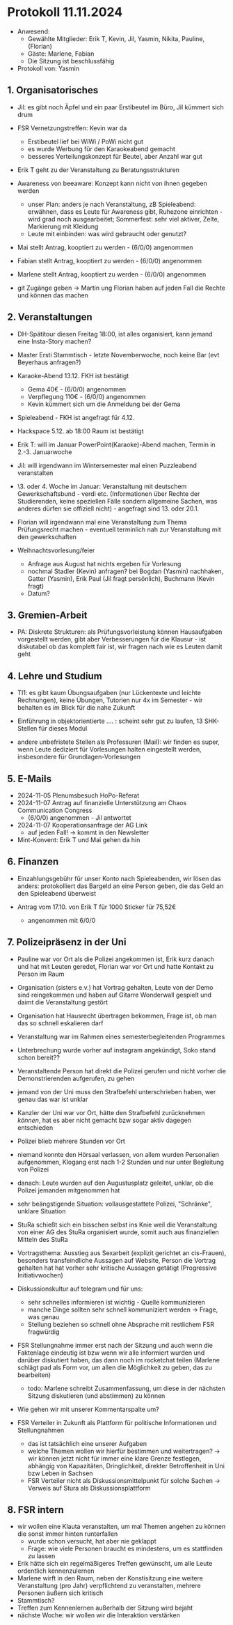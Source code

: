---
---

# Protokoll 11.11.2024

- Anwesend:
  - Gewählte Mitglieder: Erik T, Kevin, Jil, Yasmin, Nikita, Pauline, (Florian)
  - Gäste: Marlene, Fabian
  - Die Sitzung ist beschlussfähig
- Protokoll von: Yasmin

## 1. Organisatorisches

- Jil: es gibt noch Äpfel und ein paar Erstibeutel im Büro, Jil kümmert sich drum

- FSR Vernetzungstreffen: Kevin war da

  - Erstibeutel lief bei WiWi / PoWi nicht gut
  - es wurde Werbung für den Karaokeabend gemacht
  - besseres Verteilungskonzept für Beutel, aber Anzahl war gut

- Erik T geht zu der Veranstaltung zu Beratungsstrukturen

- Awareness von beeaware: Konzept kann nicht von ihnen gegeben werden

  - unser Plan: anders je nach Veranstaltung, zB Spieleabend: erwähnen, dass es Leute für Awareness gibt, Ruhezone einrichten - wird grad noch ausgearbeitet; Sommerfest: sehr viel aktiver, Zelte, Markierung mit Kleidung
  - Leute mit einbinden: was wird gebraucht oder genutzt?

- Mai stellt Antrag, kooptiert zu werden - (6/0/0) angenommen

- Fabian stellt Antrag, kooptiert zu werden - (6/0/0) angenommen

- Marlene stellt Antrag, kooptiert zu werden - (6/0/0) angenommen

- git Zugänge geben -> Martin ung Florian haben auf jeden Fall die Rechte und können das machen

## 2. Veranstaltungen

- DH-Spätitour diesen Freitag 18:00, ist alles organisiert, kann jemand eine Insta-Story machen?
- Master Ersti Stammtisch - letzte Novemberwoche, noch keine Bar (evt Beyerhaus anfragen?)
- Karaoke-Abend 13.12. FKH ist bestätigt
  - Gema 40€ - (6/0/0) angenommen
  - Verpflegung 110€ - (6/0/0) angenommen
  - Kevin kümmert sich um die Anmeldung bei der Gema
- Spieleabend - FKH ist angefragt für 4.12.
- Hackspace 5.12. ab 18:00 Raum ist bestätigt
- Erik T: will im Januar PowerPoint(Karaoke)-Abend machen, Termin in 2.-3. Januarwoche
- Jil: will irgendwann im Wintersemester mal einen Puzzleabend veranstalten
- \3. oder 4. Woche im Januar: Veranstaltung mit deutschem Gewerkschaftsbund - verdi etc. (Informationen über Rechte der Studierenden, keine speziellen Fälle sondern allgemeine Sachen, was anderes dürfen sie offiziell nicht) - angefragt sind 13. oder 20.1.
- Florian will irgendwann mal eine Veranstaltung zum Thema Prüfungsrecht machen - eventuell terminlich nah zur Veranstaltung mit den gewerkschaften

- Weihnachtsvorlesung/feier
  - Anfrage aus August hat nichts ergeben für Vorlesung
  - nochmal Stadler (Kevin) anfragen? bei Bogdan (Yasmin) nachhaken, Gatter (Yasmin), Erik Paul (Jil fragt persönlich), Buchmann (Kevin fragt)
  - Datum?

## 3. Gremien-Arbeit

- PA: Diskrete Strukturen: als Prüfungsvorleistung können Hausaufgaben vorgestellt werden, gibt aber Verbesserungen für die Klausur - ist diskutabel ob das komplett fair ist, wir fragen nach wie es Leuten damit geht

## 4. Lehre und Studium

- TI1: es gibt kaum Übungsaufgaben (nur Lückentexte und leichte Rechnungen), keine Übungen, Tutorien nur 4x im Semester - wir behalten es im Blick für die nahe Zukunft

- Einführung in objektorientierte .... : scheint sehr gut zu laufen, 13 SHK-Stellen für dieses Modul

- andere unbefristete Stellen als Professuren (Mail): wir finden es super, wenn Leute dediziert für Vorlesungen halten eingestellt werden, insbesondere für Grundlagen-Vorlesungen

## 5. E-Mails

- 2024-11-05 Plenumsbesuch HoPo-Referat
- 2024-11-07 Antrag auf finanzielle Unterstützung am Chaos Communication Congress
  - (6/0/0) angenommen - Jil antwortet
- 2024-11-07 Kooperationsanfrage der AG Link
  - auf jeden Fall! -> kommt in den Newsletter
- Mint-Konvent: Erik T und Mai gehen da hin

## 6. Finanzen

- Einzahlungsgebühr für unser Konto nach Spieleabenden, wir lösen das anders: protokolliert das Bargeld an eine Person geben, die das Geld an den Spieleabend überweist

- Antrag vom 17.10. von Erik T für 1000 Sticker für 75,52€
  - angenommen mit 6/0/0

## 7. Polizeipräsenz in der Uni

- Pauline war vor Ort als die Polizei angekommen ist, Erik kurz danach und hat mit Leuten geredet, Florian war vor Ort und hatte Kontakt zu Person im Raum
- Organisation (sisters e.v.) hat Vortrag gehalten, Leute von der Demo sind reingekommen und haben auf Gitarre Wonderwall gespielt und daimt die Veranstaltung gestört
- Organisation hat Hausrecht übertragen bekommen, Frage ist, ob man das so schnell eskalieren darf
- Veranstaltung war im Rahmen eines semesterbegleitenden Programmes
- Unterbrechung wurde vorher auf instagram angekündigt, Soko stand schon bereit??
- Veranstaltende Person hat direkt die Polizei gerufen und nicht vorher die Demonstrierenden aufgerufen, zu gehen
- jemand von der Uni muss den Strafbefehl unterschrieben haben, wer genau das war ist unklar
- Kanzler der Uni war vor Ort, hätte den Strafbefehl zurücknehmen _können_, hat es aber nicht gemacht bzw sogar aktiv dagegen entschieden
- Polizei blieb mehrere Stunden vor Ort
- niemand konnte den Hörsaal verlassen, von allem wurden Personalien aufgenommen, Klogang erst nach 1-2 Stunden und nur unter Begleitung von Polizei
- danach: Leute wurden auf den Augustusplatz geleitet, unklar, ob die Polizei jemanden mitgenommen hat
- sehr beängstigende Situation: vollausgestattete Polizei, "Schränke", unklare Situation

- StuRa schießt sich ein bisschen selbst ins Knie weil die Veranstaltung von einer AG des StuRa organisiert wurde, somit auch aus finanziellen Mitteln des StuRa
- Vortragsthema: Ausstieg aus Sexarbeit (explizit gerichtet an cis-Frauen), besonders transfeindliche Aussagen auf Website, Person die Vortrag gehalten hat hat vorher sehr kritische Aussagen getätigt (Progressive Initiativwochen)

- Diskussionskultur auf telegram und für uns:
  - sehr schnelles informieren ist wichtig - Quelle kommunizieren
  - manche Dinge sollten sehr schnell kommuniziert werden -> Frage, was genau
  - Stellung beziehen so schnell ohne Absprache mit restlichem FSR fragwürdig
- FSR Stellungnahme immer erst nach der Sitzung und auch wenn die Faktenlage eindeutig ist bzw wenn wir alle informiert wurden und darüber diskutiert haben, das dann noch im rocketchat teilen (Marlene schlägt pad als Form vor, um allen die Möglichkeit zu geben, das zu bearbeiten)

  - todo: Marlene schreibt Zusammenfassung, um diese in der nächsten Sitzung diskutieren (und abstimmen) zu können

- Wie gehen wir mit unserer Kommentarspalte um?
- FSR Verteiler in Zukunft als Plattform für politische Informationen und Stellungnahmen
  - das ist tatsächlich eine unserer Aufgaben
  - welche Themen wollen wir hierfür bestimmen und weitertragen? -> wir können jetzt nicht für immer eine klare Grenze festlegen, abhängig von Kapazitäten, Dringlichkeit, direkter Betroffenheit in Uni bzw Leben in Sachsen
  - FSR Verteiler nicht als Diskussionsmittelpunkt für solche Sachen -> Verweis auf Stura als Diskussionsplattform

## 8. FSR intern

- wir wollen eine Klauta veranstalten, um mal Themen angehen zu können die sonst immer hinten runterfallen
  - wurde schon versucht, hat aber nie geklappt
  - Frage: wie viele Personen braucht es mindestens, um es stattfinden zu lassen
- Erik hätte sich ein regelmäßigeres Treffen gewünscht, um alle Leute ordentlich kennenzulernen
- Marlene wirft in den Raum, neben der Konstisitzung eine weitere Veranstaltung (pro Jahr) verpflichtend zu veranstalten, mehrere Personen äußern sich kritisch
- Stammtisch?
- Treffen zum Kennenlernen außerhalb der Sitzung wird bejaht
- nächste Woche: wir wollen wir die Interaktion verstärken
